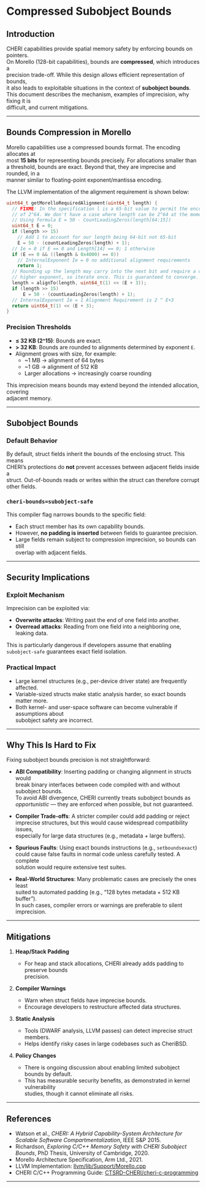 # Compressed Subobject Bounds

## Introduction

CHERI capabilities provide spatial memory safety by enforcing bounds on pointers.  
On Morello (128-bit capabilities), bounds are **compressed**, which introduces a  
precision trade-off. While this design allows efficient representation of bounds,  
it also leads to exploitable situations in the context of **subobject bounds**.  
This document describes the mechanism, examples of imprecision, why fixing it is  
difficult, and current mitigations.

---

## Bounds Compression in Morello

Morello capabilities use a compressed bounds format. The encoding allocates at  
most **15 bits** for representing bounds precisely. For allocations smaller than  
a threshold, bounds are exact. Beyond that, they are imprecise and rounded, in a  
manner similar to floating-point exponent/mantissa encoding.

The LLVM implementation of the alignment requirement is shown below:
```cpp
uint64_t getMorelloRequiredAlignment(uint64_t length) {
  // FIXME: In the specification l is a 65-bit value to permit the encoding
  // of 2^64. We don't have a case where length can be 2^64 at the moment.
  // Using formula E = 50 - CountLeadingZeros(length[64:15])
  uint64_t E = 0;
  if (length >> 15)
    // Add 1 to account for our length being 64-bit not 65-bit
    E = 50 - (countLeadingZeros(length) + 1);
  // Ie = 0 if E == 0 and Length[14] == 0; 1 otherwise
  if (E == 0 && ((length & 0x4000) == 0))
    // InternalExponent Ie = 0 no additional alignment requirements
    return 1;
  // Rounding up the length may carry into the next bit and require a one
  // higher exponent, so iterate once. This is guaranteed to converge.
  length = alignTo(length, uint64_t(1) << (E + 3));
  if (length >> 15)
      E = 50 - (countLeadingZeros(length) + 1);
  // InternalExponent Ie = 1 Alignment Requirement is 2 ^ E+3
  return uint64_t(1) << (E + 3);
}
```

### Precision Thresholds

- **≤ 32 KB (2^15)**: Bounds are exact.  
- **> 32 KB**: Bounds are rounded to alignments determined by exponent `E`.  
- Alignment grows with size, for example:
  - ~1 MB → alignment of 64 bytes  
  - ~1 GB → alignment of 512 KB  
  - Larger allocations → increasingly coarse rounding

This imprecision means bounds may extend beyond the intended allocation, covering  
adjacent memory.

---

## Subobject Bounds

### Default Behavior

By default, struct fields inherit the bounds of the enclosing struct. This means  
CHERI’s protections do **not** prevent accesses between adjacent fields inside a  
struct. Out-of-bounds reads or writes within the struct can therefore corrupt  
other fields.

### `cheri-bounds=subobject-safe`

This compiler flag narrows bounds to the specific field:

- Each struct member has its own capability bounds.  
- However, **no padding is inserted** between fields to guarantee precision.  
- Large fields remain subject to compression imprecision, so bounds can still  
  overlap with adjacent fields.

---

## Security Implications

### Exploit Mechanism

Imprecision can be exploited via:

- **Overwrite attacks**: Writing past the end of one field into another.  
- **Overread attacks**: Reading from one field into a neighboring one, leaking data.  

This is particularly dangerous if developers assume that enabling  
`subobject-safe` guarantees exact field isolation.

### Practical Impact

- Large kernel structures (e.g., per-device driver state) are frequently affected.  
- Variable-sized structs make static analysis harder, so exact bounds matter more.  
- Both kernel- and user-space software can become vulnerable if assumptions about  
  subobject safety are incorrect.

---

## Why This Is Hard to Fix

Fixing subobject bounds precision is not straightforward:

- **ABI Compatibility**: Inserting padding or changing alignment in structs would  
  break binary interfaces between code compiled with and without subobject bounds.  
  To avoid ABI divergence, CHERI currently treats subobject bounds as  
  *opportunistic* — they are enforced when possible, but not guaranteed.

- **Compiler Trade-offs**: A stricter compiler could add padding or reject  
  imprecise structures, but this would cause widespread compatibility issues,  
  especially for large data structures (e.g., metadata + large buffers).

- **Spurious Faults**: Using exact bounds instructions (e.g., `setboundsexact`)  
  could cause false faults in normal code unless carefully tested. A complete  
  solution would require extensive test suites.

- **Real-World Structures**: Many problematic cases are precisely the ones least  
  suited to automated padding (e.g., “128 bytes metadata + 512 KB buffer”).  
  In such cases, compiler errors or warnings are preferable to silent imprecision.

---

## Mitigations

1. **Heap/Stack Padding**  
   - For heap and stack allocations, CHERI already adds padding to preserve bounds  
     precision.  

2. **Compiler Warnings**  
   - Warn when struct fields have imprecise bounds.  
   - Encourage developers to restructure affected data structures.  

3. **Static Analysis**  
   - Tools (DWARF analysis, LLVM passes) can detect imprecise struct members.  
   - Helps identify risky cases in large codebases such as CheriBSD.  

4. **Policy Changes**  
   - There is ongoing discussion about enabling limited subobject bounds by default.  
   - This has measurable security benefits, as demonstrated in kernel vulnerability  
     studies, though it cannot eliminate all risks.

---

## References

- Watson et al., *CHERI: A Hybrid Capability-System Architecture for Scalable Software Compartmentalization*, IEEE S&P 2015.  
- Richardson, *Exploring C/C++ Memory Safety with CHERI Subobject Bounds*, PhD Thesis, University of Cambridge, 2020.  
- Morello Architecture Specification, Arm Ltd., 2021.  
- LLVM Implementation: [llvm/lib/Support/Morello.cpp](https://github.com/llvm/llvm-project/blob/main/llvm/lib/Support/Morello.cpp)  
- CHERI C/C++ Programming Guide: [CTSRD-CHERI/cheri-c-programming](https://github.com/CTSRD-CHERI/cheri-c-programming)  

---
